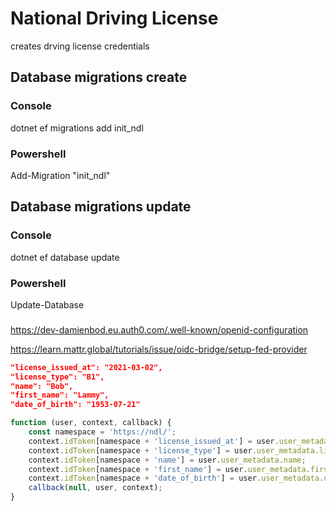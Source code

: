# National Driving License 

creates drving license credentials

## Database migrations create

### Console

dotnet ef migrations add init_ndl 

### Powershell

Add-Migration "init_ndl" 

## Database migrations update

### Console

dotnet ef database update

### Powershell

Update-Database


###

https://dev-damienbod.eu.auth0.com/.well-known/openid-configuration

https://learn.mattr.global/tutorials/issue/oidc-bridge/setup-fed-provider


```json
"license_issued_at": "2021-03-02",
"license_type": "B1",
"name": "Bob",
"first_name": "Lammy",
"date_of_birth": "1953-07-21"

```



```javascript
function (user, context, callback) {
    const namespace = 'https://ndl/';
    context.idToken[namespace + 'license_issued_at'] = user.user_metadata.license_issued_at;
    context.idToken[namespace + 'license_type'] = user.user_metadata.license_type;
    context.idToken[namespace + 'name'] = user.user_metadata.name;
    context.idToken[namespace + 'first_name'] = user.user_metadata.first_name;
    context.idToken[namespace + 'date_of_birth'] = user.user_metadata.date_of_birth;
    callback(null, user, context);
}

```